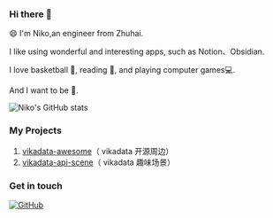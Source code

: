 ### Hi there 👋

😄 I'm Niko,an engineer from Zhuhai.

I like using wonderful and interesting apps, such as Notion、Obsidian.

I love basketball 🏀, reading 📕, and playing computer games💻.

And I want to be 💪.

![Niko's GitHub stats](https://github-readme-stats.vercel.app/api?username=Niko030303&show_icons=true&theme=tokyonight)

### My Projects

1. [vikadata-awesome](https://github.com/vikadata/awesome-vikadata)（ vikadata 开源周边）
2. [vikadata-api-scene](https://github.com/Niko030303/vika-api-scene)（ vikadata 趣味场景）

### Get in touch

[![GitHub](https://img.shields.io/badge/GitHub-grey?logo=github)](https://github.com/Niko030303)
<!--
个人主页
-->
